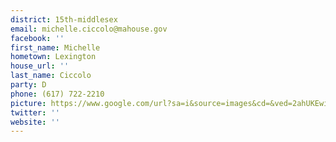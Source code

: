 ```yaml
---
district: 15th-middlesex
email: michelle.ciccolo@mahouse.gov
facebook: ''
first_name: Michelle
hometown: Lexington
house_url: ''
last_name: Ciccolo
party: D
phone: (617) 722-2210
picture: https://www.google.com/url?sa=i&source=images&cd=&ved=2ahUKEwiOiYyFitjgAhVKn-AKHRDjBLwQjRx6BAgBEAU&url=http%3A%2F%2Fwww.michelleciccolo.com%2Fabout.html&psig=AOvVaw0oSMzEiEodrwJLUC2RHRec&ust=1551225115156613
twitter: ''
website: ''
---
```

